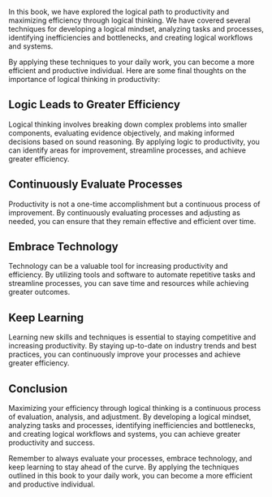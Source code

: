 
In this book, we have explored the logical path to productivity and maximizing efficiency through logical thinking. We have covered several techniques for developing a logical mindset, analyzing tasks and processes, identifying inefficiencies and bottlenecks, and creating logical workflows and systems.

By applying these techniques to your daily work, you can become a more efficient and productive individual. Here are some final thoughts on the importance of logical thinking in productivity:

Logic Leads to Greater Efficiency
---------------------------------

Logical thinking involves breaking down complex problems into smaller components, evaluating evidence objectively, and making informed decisions based on sound reasoning. By applying logic to productivity, you can identify areas for improvement, streamline processes, and achieve greater efficiency.

Continuously Evaluate Processes
-------------------------------

Productivity is not a one-time accomplishment but a continuous process of improvement. By continuously evaluating processes and adjusting as needed, you can ensure that they remain effective and efficient over time.

Embrace Technology
------------------

Technology can be a valuable tool for increasing productivity and efficiency. By utilizing tools and software to automate repetitive tasks and streamline processes, you can save time and resources while achieving greater outcomes.

Keep Learning
-------------

Learning new skills and techniques is essential to staying competitive and increasing productivity. By staying up-to-date on industry trends and best practices, you can continuously improve your processes and achieve greater efficiency.

Conclusion
----------

Maximizing your efficiency through logical thinking is a continuous process of evaluation, analysis, and adjustment. By developing a logical mindset, analyzing tasks and processes, identifying inefficiencies and bottlenecks, and creating logical workflows and systems, you can achieve greater productivity and success.

Remember to always evaluate your processes, embrace technology, and keep learning to stay ahead of the curve. By applying the techniques outlined in this book to your daily work, you can become a more efficient and productive individual.

